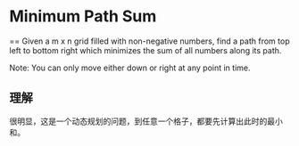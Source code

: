 # Minimum Path Sum
==
Given a m x n grid filled with non-negative numbers, find a path from top left to bottom right which minimizes the sum of all numbers along its path.

Note: You can only move either down or right at any point in time.

## 理解
很明显，这是一个动态规划的问题，到任意一个格子，都要先计算出此时的最小和。